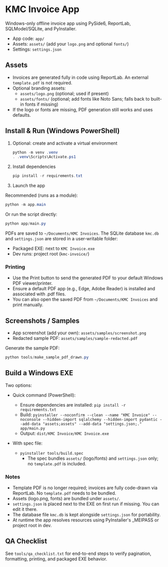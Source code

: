# KMC Invoice App

Windows-only offline invoice app using PySide6, ReportLab, SQLModel/SQLite, and PyInstaller.

- App code: `app/`
- Assets: `assets/` (add your `logo.png` and optional `fonts/`)
- Settings: `settings.json`

## Assets

- Invoices are generated fully in code using ReportLab. An external `template.pdf` is not required.
- Optional branding assets:
  - `assets/logo.png` (optional; used if present)
  - `assets/fonts/` (optional; add fonts like Noto Sans; falls back to built-in fonts if missing)
- If the logo or fonts are missing, PDF generation still works and uses defaults.

## Install & Run (Windows PowerShell)

1. Optional: create and activate a virtual environment

    ```powershell
    python -m venv .venv
    . .venv\Scripts\Activate.ps1
    ```

2. Install dependencies

    ```powershell
    pip install -r requirements.txt
    ```

3. Launch the app

  Recommended (runs as a module):

  ```powershell
  python -m app.main
  ```

  Or run the script directly:

  ```powershell
  python app/main.py
  ```

PDFs are saved to `~/Documents/KMC Invoices`.
The SQLite database `kmc.db` and `settings.json` are stored in a user‑writable folder:
  - Packaged EXE: next to `KMC Invoice.exe`
  - Dev runs: project root (`kmc-invoice/`)

### Printing

- Use the Print button to send the generated PDF to your default Windows PDF viewer/printer.
- Ensure a default PDF app (e.g., Edge, Adobe Reader) is installed and associated with .pdf files.
- You can also open the saved PDF from `~/Documents/KMC Invoices` and print manually.

## Screenshots / Samples

- App screenshot (add your own): `assets/samples/screenshot.png`
- Redacted sample PDF: `assets/samples/sample-redacted.pdf`

Generate the sample PDF:

```powershell
python tools/make_sample_pdf_drawn.py
```

## Build a Windows EXE

Two options:

- Quick command (PowerShell):
  - Ensure dependencies are installed: `pip install -r requirements.txt`
  - Build: `pyinstaller --noconfirm --clean --name "KMC Invoice" --noconsole --hidden-import sqlalchemy --hidden-import pydantic --add-data "assets;assets" --add-data "settings.json;." app/main.py`
  - Output: `dist/KMC Invoice/KMC Invoice.exe`

- With spec file:
  - `pyinstaller tools/build.spec`
    - The spec bundles `assets/` (logo/fonts) and `settings.json` only; no `template.pdf` is included.

### Notes

- Template PDF is no longer required; invoices are fully code-drawn via ReportLab. No `template.pdf` needs to be bundled.
- Assets (logo.png, fonts) are bundled under `assets/`.
- `settings.json` is placed next to the EXE on first run if missing. You can edit it there.
- The database file `kmc.db` is kept alongside `settings.json` for portability.
- At runtime the app resolves resources using PyInstaller's _MEIPASS or project root in dev.

## QA Checklist

See `tools/qa_checklist.txt` for end-to-end steps to verify pagination, formatting, printing, and packaged EXE behavior.
